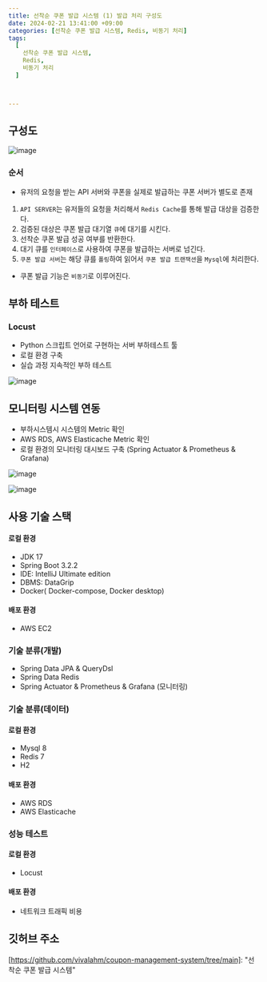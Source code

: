 ```yaml
---
title: 선착순 쿠폰 발급 시스템 (1) 발급 처리 구성도
date: 2024-02-21 13:41:00 +09:00
categories: [선착순 쿠폰 발급 시스템, Redis, 비동기 처리]
tags:
  [
    선착순 쿠폰 발급 시스템,
    Redis,
    비동기 처리
  ]



---
```


## 구성도

![image](https://github.com/vivalahm/coupon-management-system/assets/48741014/ed86ca73-817b-4b60-a106-b6f0761f8e6f)

### 순서

- 유저의 요청을 받는 API 서버와 쿠폰을 실제로 발급하는 쿠폰 서버가 별도로 존재

1. `API SERVER`는 유저들의 요청을 처리해서 `Redis Cache`를 통해 발급 대상을 검증한다.
1. 검증된 대상은 쿠폰 발급 대기열 `큐`에 대기를 시킨다.
1. 선착순 쿠폰 발급 성공 여부를 반환한다.
1. 대기 큐를 `인터페이스`로 사용하여 쿠폰을 발급하는 서버로 넘긴다.
1. `쿠폰 발급 서버`는 해당 큐를 `폴링`하여 읽어서 `쿠폰 발급 트랜잭션`을 `Mysql`에 처리한다.

- 쿠폰 발급 기능은 `비동기`로 이루어진다.



## 부하 테스트

### Locust

- Python 스크립트 언어로 구현하는 서버 부하테스트 툴
- 로컬 환경 구축
- 실습 과정 지속적인 부하 테스트

![image](https://github.com/vivalahm/coupon-management-system/assets/48741014/e7a3b52c-230f-40ee-80ba-a6e96919f2f0)



## 모니터링 시스템 연동

- 부하시스템시 시스템의 Metric 확인
- AWS RDS, AWS Elasticache Metric 확인
- 로컬 환경의 모니터링 대시보드 구축 (Spring Actuator & Prometheus & Grafana)

![image](https://github.com/vivalahm/vivalahm.github.io/assets/48741014/065f4d3b-02b1-4732-804c-8e62c546cf13)

![image](https://github.com/vivalahm/vivalahm.github.io/assets/48741014/f1199120-6169-45c3-b204-6d9651c3ec25)



## 사용 기술 스택

#### 로컬 환경

- JDK 17
- Spring Boot 3.2.2
- IDE: IntelliJ Ultimate edition
- DBMS: DataGrip
- Docker( Docker-compose, Docker desktop)

#### 배포 환경

- AWS EC2

### 기술 분류(개발)

- Spring Data JPA & QueryDsl
- Spring Data Redis
- Spring Actuator & Prometheus & Grafana (모니터링)

### 기술 분류(데이터)

#### 로컬 환경

- Mysql 8
- Redis 7
- H2

#### 배포 환경

- AWS RDS
- AWS Elasticache

### 성능 테스트

#### 로컬 환경

- Locust

#### 배포 환경

- 네트워크 트래픽 비용



## 깃허브 주소

[https://github.com/vivalahm/coupon-management-system/tree/main]: 	"선착순 쿠폰 발급 시스템"


